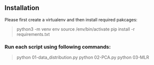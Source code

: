 ## Installation
Please first create a virtualenv and then install required pakcages:
> python3 -m venv env
> source /env/bin/activate
> pip install -r requirements.txt
### Run each script using following commands:
> python 01-data_distribution.py
> python 02-PCA.py
> python 03-MLR



[^1]: Note that the outputs are collected and can be accessed from "output" directory.
[^2]: Plots are available from "plots" directory.
[^3]: Description and details are available from "summary" directory. 

